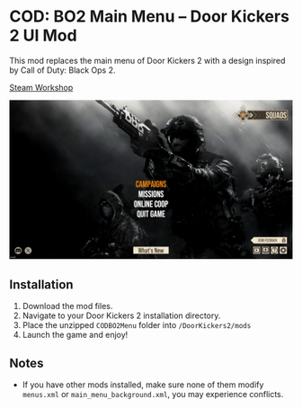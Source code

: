 # COD: BO2 Main Menu – Door Kickers 2 UI Mod

This mod replaces the main menu of Door Kickers 2 with a design inspired by Call of Duty: Black Ops 2.

[Steam Workshop](https://steamcommunity.com/sharedfiles/filedetails/?id=3451564434)

![mod_image](/CODBO2Menu/mod_image.jpg)

## Installation

1. Download the mod files.
2. Navigate to your Door Kickers 2 installation directory.
3. Place the unzipped `CODBO2Menu` folder into `/DoorKickers2/mods`
4. Launch the game and enjoy!

## Notes

- If you have other mods installed, make sure none of them modify `menus.xml` or `main_menu_background.xml`, you may experience conflicts.
